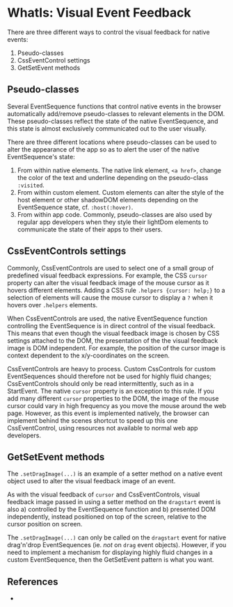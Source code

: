 # WhatIs: Visual Event Feedback

There are three different ways to control the visual feedback for native events:
1. Pseudo-classes
2. CssEventControl settings
3. GetSetEvent methods

## Pseudo-classes

Several EventSequence functions that control native events in the browser automatically add/remove pseudo-classes to relevant elements in the DOM. These pseudo-classes reflect the state of the native EventSequence, and this state is almost exclusively communicated out to the user visually.

There are three different locations where pseudo-classes can be used to alter the appearance of the app so as to alert the user of the native EventSequence's state:
   1. From within native elements. The native link element, `<a href>`, change the color of the text and underline depending on the pseudo-class `:visited`.
   2. From within custom element. Custom elements can alter the style of the host element or other shadowDOM elements depending on the EventSequence state, cf. `:host(:hover)`.
   3. From within app code. Commonly, pseudo-classes are also used by regular app developers when they style their lightDom elements to communicate the state of their apps to their users.

## CssEventControls settings

Commonly, CssEventControls are used to select one of a small group of predefined visual feedback expressions. For example, the CSS `cursor` property can alter the visual feedback image of the mouse cursor as it hovers different elements. Adding a CSS rule `.helpers {cursor: help;}` to a selection of elements will cause the mouse cursor to display a `?` when it hovers over `.helpers` elements.

When CssEventControls are used, the native EventSequence function controlling the EventSequence is in direct control of the visual feedback. This means that even though the visual feedback image is chosen by CSS settings attached to the DOM, the presentation of the the visual feedback image is DOM independent. For example, the position of the cursor image is context dependent to the x/y-coordinates on the screen.

CssEventControls are heavy to process. Custom CssControls for custom EventSequences should therefore not be used for highly fluid changes; CssEventControls should only be read intermittently, such as in a StartEvent. The native `cursor` property is an exception to this rule. If you add many different `cursor` properties to the DOM, the image of the mouse cursor could vary in high frequency as you move the mouse around the web page. However, as this event is implemented natively, the browser can implement behind the scenes shortcut to speed up this one CssEventControl, using resources not available to normal web app developers.

## GetSetEvent methods 

The `.setDragImage(...)` is an example of a setter method on a native event object used to alter the visual feedback image of an event. 

As with the visual feedback of `cursor` and CssEventControls, visual feedback image passed in using a setter method on the `dragstart` event is also a) controlled by the EventSequence function and b) presented DOM independently, instead positioned on top of the screen, relative to the cursor position on screen. 

The `.setDragImage(...)` can only be called on the `dragstart` event for native drag'n'drop EventSequences (ie. *not* on `drag` event objects). However, if you need to implement a mechanism for displaying highly fluid changes in a custom EventSequence, then the GetSetEvent pattern is what you want.

## References

 * []()